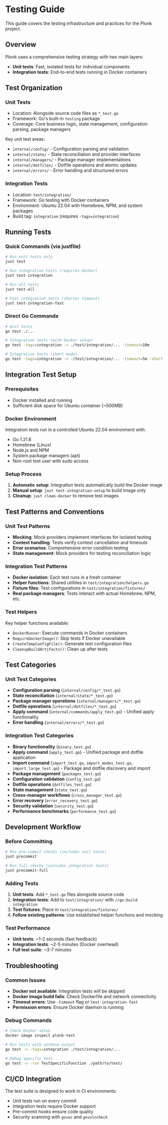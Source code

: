 # Testing Guide

This guide covers the testing infrastructure and practices for the Plonk project.

## Overview

Plonk uses a comprehensive testing strategy with two main layers:
- **Unit tests**: Fast, isolated tests for individual components
- **Integration tests**: End-to-end tests running in Docker containers

## Test Organization

### Unit Tests
- Location: Alongside source code files as `*_test.go`
- Framework: Go's built-in `testing` package
- Coverage: Core business logic, state management, configuration parsing, package managers

Key unit test areas:
- `internal/config/` - Configuration parsing and validation
- `internal/state/` - State reconciliation and provider interfaces
- `internal/managers/` - Package manager implementations
- `internal/dotfiles/` - Dotfile operations and atomic updates
- `internal/errors/` - Error handling and structured errors

### Integration Tests
- Location: `test/integration/`
- Framework: Go testing with Docker containers
- Environment: Ubuntu 22.04 with Homebrew, NPM, and system packages
- Build tag: `integration` (requires `-tags=integration`)

## Running Tests

### Quick Commands (via justfile)

```bash
# Run unit tests only
just test

# Run integration tests (requires Docker)
just test-integration

# Run all tests
just test-all

# Fast integration tests (shorter timeout)
just test-integration-fast
```

### Direct Go Commands

```bash
# Unit tests
go test ./...

# Integration tests (with Docker setup)
go test -tags=integration -v ./test/integration/... -timeout=10m

# Integration tests (short mode)
go test -tags=integration -v ./test/integration/... -timeout=5m -short
```

## Integration Test Setup

### Prerequisites
- Docker installed and running
- Sufficient disk space for Ubuntu container (~500MB)

### Docker Environment
Integration tests run in a controlled Ubuntu 22.04 environment with:
- Go 1.21.6
- Homebrew (Linux)
- Node.js and NPM
- System package managers (apt)
- Non-root test user with sudo access

### Setup Process
1. **Automatic setup**: Integration tests automatically build the Docker image
2. **Manual setup**: `just test-integration-setup` to build image only
3. **Cleanup**: `just clean-docker` to remove test images

## Test Patterns and Conventions

### Unit Test Patterns
- **Mocking**: Mock providers implement interfaces for isolated testing
- **Context handling**: Tests verify context cancellation and timeouts
- **Error scenarios**: Comprehensive error condition testing
- **State management**: Mock providers for testing reconciliation logic

### Integration Test Patterns
- **Docker isolation**: Each test runs in a fresh container
- **Helper functions**: Shared utilities in `test/integration/helpers.go`
- **Fixture files**: Test configurations in `test/integration/fixtures/`
- **Real package managers**: Tests interact with actual Homebrew, NPM, etc.

### Test Helpers
Key helper functions available:
- `DockerRunner`: Execute commands in Docker containers
- `RequireDockerImage()`: Skip tests if Docker unavailable
- `CreateTempConfigFile()`: Generate test configuration files
- `CleanupBuildArtifacts()`: Clean up after tests

## Test Categories

### Unit Test Categories
- **Configuration parsing** (`internal/config/*_test.go`)
- **State reconciliation** (`internal/state/*_test.go`)
- **Package manager operations** (`internal/managers/*_test.go`)
- **Dotfile operations** (`internal/dotfiles/*_test.go`)
- **Apply command** (`internal/commands/apply_test.go`) - Unified apply functionality
- **Error handling** (`internal/errors/*_test.go`)

### Integration Test Categories
- **Binary functionality** (`binary_test.go`)
- **Apply command** (`apply_test.go`) - Unified package and dotfile application
- **Import command** (`import_test.go`, `import_modes_test.go`, `import_large_test.go`) - Package and dotfile discovery and import
- **Package management** (`packages_test.go`)
- **Configuration validation** (`config_test.go`)
- **Dotfile operations** (`dotfiles_test.go`)
- **State management** (`state_test.go`)
- **Cross-manager workflows** (`cross_manager_test.go`)
- **Error recovery** (`error_recovery_test.go`)
- **Security validation** (`security_test.go`)
- **Performance benchmarks** (`performance_test.go`)

## Development Workflow

### Before Committing
```bash
# Run pre-commit checks (includes unit tests)
just precommit

# Run full checks (includes integration tests)
just precommit-full
```

### Adding Tests
1. **Unit tests**: Add `*_test.go` files alongside source code
2. **Integration tests**: Add to `test/integration/` with `//go:build integration`
3. **Test fixtures**: Place in `test/integration/fixtures/`
4. **Follow existing patterns**: Use established helper functions and mocking

### Test Performance
- **Unit tests**: ~1-2 seconds (fast feedback)
- **Integration tests**: ~2-5 minutes (Docker overhead)
- **Full test suite**: ~3-7 minutes

## Troubleshooting

### Common Issues
- **Docker not available**: Integration tests will be skipped
- **Docker image build fails**: Check Dockerfile and network connectivity
- **Timeout errors**: Use `-timeout` flag or `test-integration-fast`
- **Permission errors**: Ensure Docker daemon is running

### Debug Commands
```bash
# Check Docker setup
docker image inspect plonk-test

# Run tests with verbose output
go test -v -tags=integration ./test/integration/...

# Debug specific test
go test -v -run TestSpecificFunction ./path/to/test/
```

## CI/CD Integration

The test suite is designed to work in CI environments:
- Unit tests run on every commit
- Integration tests require Docker support
- Pre-commit hooks ensure code quality
- Security scanning with `gosec` and `govulncheck`